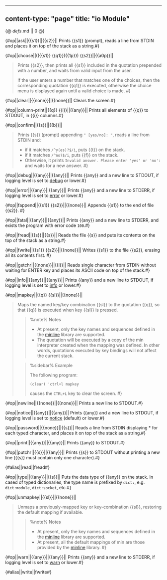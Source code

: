 -----
content-type: "page"
title: "io Module"
-----
{@ _defs_.md || 0 @}

{#op||ask||{{s1}}||{{s2}}||
Prints {{s1}} (prompt), reads a line from STDIN and places it on top of the stack as a string.#}

{#op||choose||(({{s1}} {{q1}}){{1p}}) {{s2}}||{{a0p}}||
> Prints {{s2}}, then prints all {{s1}} included in the quotation prepended with a number, and waits from valid input from the user.
> 
> If the user enters a number that matches one of the choices, then the corresponding quotation {{q1}} is executed, otherwise the choice menu is displayed again until a valid choice is made. #}

{#op||clear||{{none}}||{{none}}||
Clears the screen.#}
 
{#op||column-print||{{q}} {{i}}||{{any}}||
Prints all elements of {{q}} to STDOUT, in {{i}} columns.#}

{#op||confirm||{{s}}||{{b}}||
> Prints {{s}} (prompt) appending `" [yes/no]: "`, reads a line from STDIN and:
> 
>  * if it matches `/^y(es)?$/i`, puts {{t}} on the stack.
>  * if it matches `/^no?$/i`, puts {{f}} on the stack. 
>  * Otherwise, it prints `Invalid answer. Please enter 'yes' or 'no': ` and waits for a new answer. #}

{#op||debug||{{any}}||{{any}}||
Prints {{any}} and a new line to STDOUT, if logging level is set to [debug](class:kwd) or lower.#}

{#op||error||{{any}}||{{any}}||
Prints {{any}} and a new line to STDERR, if logging level is set to [error](class:kwd) or lower.#}

{#op||fappend||{{s1}} {{s2}}||{{none}}||
Appends {{s1}} to the end of file {{s2}}. #} 

{#op||fatal||{{any}}||{{any}}||
Prints {{any}} and a new line to STDERR, and exists the program with error code `100`.#}

{#op||fread||{{s}}||{{s}}||
Reads the file {{s}} and puts its contents on the top of the stack as a string.#}

{#op||fwrite||{{s1}} {{s2}}||{{none}}||
Writes {{s1}} to the file {{s2}}, erasing all its contents first. #}

{#op||getchr||{{none}}||{{i}}||
Reads single character from STDIN without waiting for ENTER key and places its ASCII code on top of the stack.#}

{#op||info||{{any}}||{{any}}||
Prints {{any}} and a new line to STDOUT, if logging level is set to [info](class:kwd) or lower.#}

{#op||mapkey||{{q}} {{sl}}||{{none}}||
> Maps the named key/key combination {{sl}} to the quotation {{q}}, so that {{q}} is executed when key {{sl}} is pressed. 
>
> > %note%
> > Notes
> >
> > * At present, only the key names and sequences defined in the [minline](https://h3rald.com/minline/minline.html) library are supported.
> > * The quotation will be executed by a copy of the min interpreter created when the mapping was defined. In other words, quotations executed by key bindings will not affect the current stack.
> 
> > %sidebar%
> > Example
> > 
> > The following program:
> > 
> >     (clear) 'ctrl+l mapkey 
> > 
> > causes the `CTRL+L` key to clear the screen. #}

{#op||newline||{{none}}||{{none}}||
Prints a new line to STDOUT.#}

{#op||notice||{{any}}||{{any}}||
Prints {{any}} and a new line to STDOUT, if logging level is set to [notice](class:kwd) (default) or lower.#}

{#op||password||{{none}}||{{s}}||
Reads a line from STDIN displaying \* for each typed character, and places it on top of the stack as a string.#}

{#op||print||{{any}}||{{any}}||
Prints {{any}} to STDOUT.#}

{#op||putchr||{{s}}||{{any}}||
Prints {{s}} to STDOUT without printing a new line ({{s}} must contain only one character).#}

{#alias||read||fread#}

{#op||type||{{any}}||{{s}}||
Puts the data type of {{any}} on the stack. In cased of typed dictionaries, the type name is prefixed by `dict:`, e.g. `dict:module`, `dict:socket`, etc.#}

{#op||unmapkey||{{sl}}||{{none}}||
> Unmaps a previously-mapped key or key-combination {{sl}}, restoring the default mapping if available.
>
> > %note%
> > Notes
> >
> > * At present, only the key names and sequences defined in the [minline](https://h3rald.com/minline/minline.html) library are supported.
> > * At present, all the default mappings of min are those provided by the [minline](https://h3rald.com/minline/minline.html) library.
 #}

{#op||warn||{{any}}||{{any}}||
Prints {{any}} and a new line to STDERR, if logging level is set to [warn](class:kwd) or lower.#}

{#alias||write||fwrite#}
